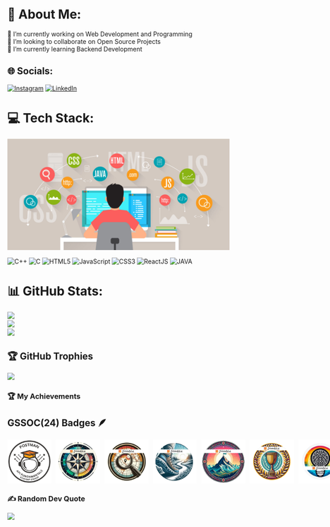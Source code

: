 # 💫 About Me:
🔭 I’m currently working on Web Development and Programming<br>👯 I’m looking to collaborate on Open Source Projects<br>🌱 I’m currently learning Backend Development


## 🌐 Socials:
[![Instagram](https://img.shields.io/badge/Instagram-%23E4405F.svg?logo=Instagram&logoColor=white)](https://instagram.com/yashgoyal217) [![LinkedIn](https://img.shields.io/badge/LinkedIn-%230077B5.svg?logo=linkedin&logoColor=white)](https://linkedin.com/in/yash-goyal-linked-in) 

# 💻 Tech Stack:
<img src="image.jpg">

![C++](https://img.shields.io/badge/c++-%2300599C.svg?style=for-the-badge&logo=c%2B%2B&logoColor=white) ![C](https://img.shields.io/badge/c-%2300599C.svg?style=for-the-badge&logo=c&logoColor=white) ![HTML5](https://img.shields.io/badge/html5-%23E34F26.svg?style=for-the-badge&logo=html5&logoColor=white) ![JavaScript](https://img.shields.io/badge/javascript-%23323330.svg?style=for-the-badge&logo=javascript&logoColor=%23F7DF1E) ![CSS3](https://img.shields.io/badge/css3-%231572B6.svg?style=for-the-badge&logo=css3&logoColor=white) ![ReactJS](https://img.shields.io/badge/ReactJS-%23E34F26.svg?style=for-the-badge&logo=React&logoColor=white) ![JAVA](https://img.shields.io/badge/JAVA-%2300599C.svg?style=for-the-badge&logo=java%2B%2B&logoColor=white)
# 📊 GitHub Stats:
![](https://github-readme-stats.vercel.app/api?username=yash28goyal&theme=radical&hide_border=false&include_all_commits=false&count_private=false)<br/>
![](https://github-readme-streak-stats.herokuapp.com/?user=yash28goyal&theme=radical&hide_border=false)<br/>
![](https://github-readme-stats.vercel.app/api/top-langs/?username=yash28goyal&theme=radical&hide_border=false&include_all_commits=false&count_private=false&layout=compact)

## 🏆 GitHub Trophies
![](https://github-profile-trophy.vercel.app/?username=yash28goyal&theme=radical&no-frame=false&no-bg=false&margin-w=4)

### 🏆 My Achievements
## GSSOC(24) Badges 🪶
<div style='display:flex; align-items:center; gap: 10px;' align='center'>
  <img src="https://raw.githubusercontent.com/girlscript/gssoc-website-new/main/public/badges/postman.png" width="100px" height="100px" />
  <img src="https://github.com/girlscript/gssoc-website-new/blob/main/public/badges/1.png" width="100px" height="100px" />
  <img src="https://github.com/girlscript/gssoc-website-new/blob/main/public/badges/2.png" width="100px" height="100px" />
  <img src="https://github.com/girlscript/gssoc-website-new/blob/main/public/badges/3.png" width="100px" height="100px" />
  <img src="https://github.com/girlscript/gssoc-website-new/blob/main/public/badges/4.png" width="100px" height="100px" />
  <img src="https://github.com/girlscript/gssoc-website-new/blob/main/public/badges/5.png" width="100px" height="100px" />
  <img src="https://github.com/girlscript/gssoc-website-new/blob/main/public/badges/6.png" width="100px" height="100px" />
</div>

### ✍️ Random Dev Quote
![](https://quotes-github-readme.vercel.app/api?type=horizontal&theme=radical)
